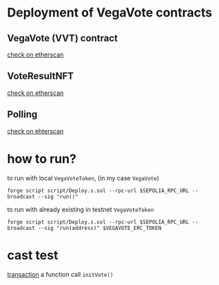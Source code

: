 # Deployment of VegaVote contracts

## VegaVote (VVT) contract
[check on etherscan](https://sepolia.etherscan.io/address/0x8c41a12e95f3936b2f8d6ebfd74bbcdfda808274)

## VoteResultNFT
[check on etherscan](https://sepolia.etherscan.io/address/0x5f9b1735e96c33e5131f33ca0f6f25e1ca2c927d)

## Polling
[check on ehterscan](https://sepolia.etherscan.io/address/0x90dd578e4f20b7476b7ecf4f42b1aa21ab04b8ed)

# how to run?

to run with local `VegaVoteToken`, (in my case `VegaVote`)
```
forge script script/Deploy.s.sol --rpc-url $SEPOLIA_RPC_URL --broadcast --sig "run()"
```

to run with already existing in testnet `VegaVoteToken`
```
forge script script/Deploy.s.sol --rpc-url $SEPOLIA_RPC_URL --broadcast --sig "run(address)" $VEGAVOTE_ERC_TOKEN
```

# cast test
[transaction](https://sepolia.etherscan.io/tx/0xa919efae86ceb1dd755e8093b4f779f579320d227fae18e58fc2c5c88db26fb6of) a function call `initVote()`
